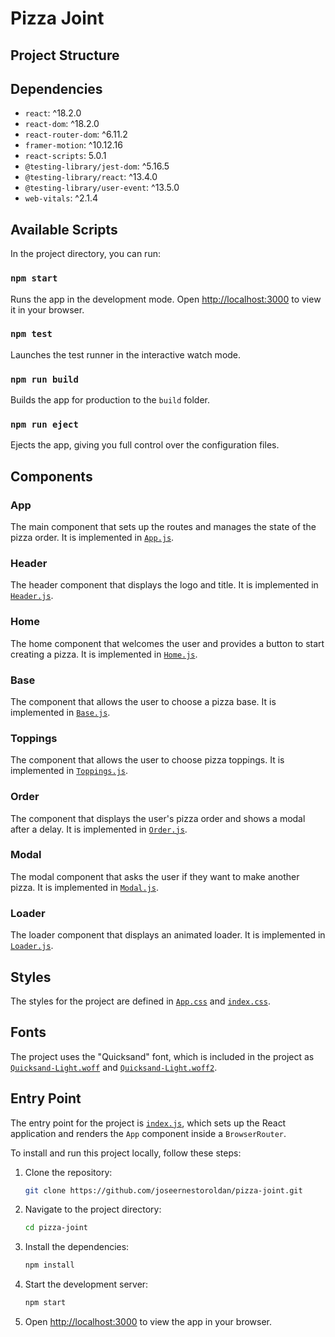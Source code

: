 # Pizza Joint

## Project Structure

## Dependencies

- `react`: ^18.2.0
- `react-dom`: ^18.2.0
- `react-router-dom`: ^6.11.2
- `framer-motion`: ^10.12.16
- `react-scripts`: 5.0.1
- `@testing-library/jest-dom`: ^5.16.5
- `@testing-library/react`: ^13.4.0
- `@testing-library/user-event`: ^13.5.0
- `web-vitals`: ^2.1.4

## Available Scripts

In the project directory, you can run:

### `npm start`

Runs the app in the development mode. Open [http://localhost:3000](http://localhost:3000) to view it in your browser.

### `npm test`

Launches the test runner in the interactive watch mode.

### `npm run build`

Builds the app for production to the `build` folder.

### `npm run eject`

Ejects the app, giving you full control over the configuration files.

## Components

### App

The main component that sets up the routes and manages the state of the pizza order. It is implemented in [`App.js`](src/App.js).

### Header

The header component that displays the logo and title. It is implemented in [`Header.js`](src/components/Header.js).

### Home

The home component that welcomes the user and provides a button to start creating a pizza. It is implemented in [`Home.js`](src/components/Home.js).

### Base

The component that allows the user to choose a pizza base. It is implemented in [`Base.js`](src/components/Base.js).

### Toppings

The component that allows the user to choose pizza toppings. It is implemented in [`Toppings.js`](src/components/Toppings.js).

### Order

The component that displays the user's pizza order and shows a modal after a delay. It is implemented in [`Order.js`](src/components/Order.js).

### Modal

The modal component that asks the user if they want to make another pizza. It is implemented in [`Modal.js`](src/components/Modal.js).

### Loader

The loader component that displays an animated loader. It is implemented in [`Loader.js`](src/components/Loader.js).

## Styles

The styles for the project are defined in [`App.css`](src/App.css) and [`index.css`](src/index.css).

## Fonts

The project uses the "Quicksand" font, which is included in the project as [`Quicksand-Light.woff`](src/Quicksand-Light.woff) and [`Quicksand-Light.woff2`](src/Quicksand-Light.woff2).

## Entry Point

The entry point for the project is [`index.js`](src/index.js), which sets up the React application and renders the `App` component inside a `BrowserRouter`.

To install and run this project locally, follow these steps:

1. Clone the repository:
    ```sh
    git clone https://github.com/joseernestoroldan/pizza-joint.git
    ```

2. Navigate to the project directory:
    ```sh
    cd pizza-joint
    ```

3. Install the dependencies:
    ```sh
    npm install
    ```

4. Start the development server:
    ```sh
    npm start
    ```

5. Open [http://localhost:3000](http://localhost:3000) to view the app in your browser.